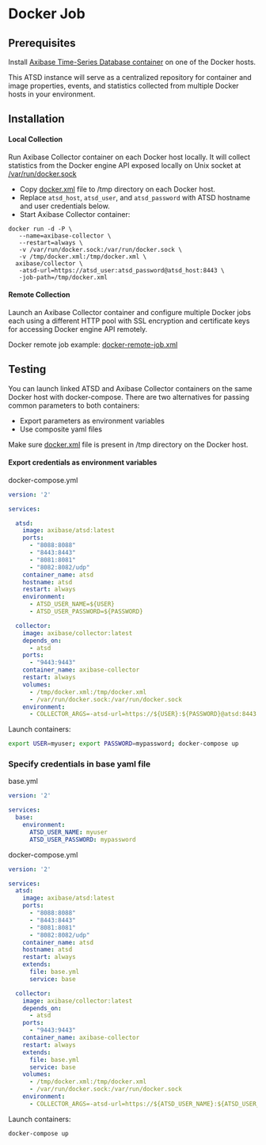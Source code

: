 # Docker Job

## Prerequisites

Install [Axibase Time-Series Database container](../atsd-install.md) on one of the Docker hosts. 

This ATSD instance will serve as a centralized repository for container and image properties, events, and statistics collected from multiple Docker hosts in your environment. 

## Installation

#### Local Collection

Run Axibase Collector container on each Docker host locally. It will collect statistics from the Docker engine API exposed locally on Unix socket at [/var/run/docker.sock](https://docs.docker.com/engine/reference/api/docker_remote_api/)

- Copy [docker.xml](docker.xml) file to /tmp directory on each Docker host.
- Replace `atsd_host`, `atsd_user`, and `atsd_password` with ATSD hostname and user credentials below.
- Start Axibase Collector container:

```properties
docker run -d -P \
   --name=axibase-collector \
   --restart=always \
   -v /var/run/docker.sock:/var/run/docker.sock \
   -v /tmp/docker.xml:/tmp/docker.xml \
  axibase/collector \
   -atsd-url=https://atsd_user:atsd_password@atsd_host:8443 \
   -job-path=/tmp/docker.xml
```

#### Remote Collection

Launch an Axibase Collector container and configure multiple Docker jobs each using a different HTTP pool with SSL encryption and certificate keys for accessing Docker engine API remotely.  

Docker remote job example: [docker-remote-job.xml](docker-remote-job.xml)

## Testing

You can launch linked ATSD and Axibase Collector containers on the same Docker host with docker-compose. 
There are two alternatives for passing common parameters to both containers:

* Export parameters as environment variables
* Use composite yaml files
 
Make sure [docker.xml](docker.xml) file is present in /tmp directory on the Docker host.

#### Export credentials as environment variables

docker-compose.yml

```yaml
version: '2'

services:

  atsd:
    image: axibase/atsd:latest
    ports:
      - "8088:8088"
      - "8443:8443"
      - "8081:8081"
      - "8082:8082/udp"
    container_name: atsd
    hostname: atsd
    restart: always
    environment:
      - ATSD_USER_NAME=${USER}
      - ATSD_USER_PASSWORD=${PASSWORD}

  collector:
    image: axibase/collector:latest
    depends_on:
      - atsd
    ports:
      - "9443:9443"
    container_name: axibase-collector
    restart: always
    volumes:
      - /tmp/docker.xml:/tmp/docker.xml
      - /var/run/docker.sock:/var/run/docker.sock
    environment:
      - COLLECTOR_ARGS=-atsd-url=https://${USER}:${PASSWORD}@atsd:8443 -atsd-tcp-host=atsd -atsd-tcp-port=8081 -job-path=/tmp/docker.xml
```

Launch containers:

```sh
export USER=myuser; export PASSWORD=mypassword; docker-compose up
```


### Specify credentials in base yaml file

base.yml

```yaml
version: '2'

services:
  base:
    environment:
      ATSD_USER_NAME: myuser
      ATSD_USER_PASSWORD: mypassword 
```

docker-compose.yml

```yaml
version: '2'

services:
  atsd:
    image: axibase/atsd:latest
    ports:
      - "8088:8088"
      - "8443:8443"
      - "8081:8081"
      - "8082:8082/udp"
    container_name: atsd
    hostname: atsd
    restart: always
    extends:
      file: base.yml
      service: base

  collector:
    image: axibase/collector:latest
    depends_on:
      - atsd    
    ports:
      - "9443:9443"
    container_name: axibase-collector
    restart: always
    extends:
      file: base.yml
      service: base
    volumes:
      - /tmp/docker.xml:/tmp/docker.xml
      - /var/run/docker.sock:/var/run/docker.sock
    environment:
      - COLLECTOR_ARGS=-atsd-url=https://${ATSD_USER_NAME}:${ATSD_USER_PASSWORD}@atsd:8443 -atsd-tcp-host=atsd -atsd-tcp-port=8081 -job-path=/tmp/docker.xml
```

Launch containers:

```sh
docker-compose up
```
